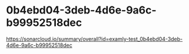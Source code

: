 # 0b4ebd04-3deb-4d6e-9a6c-b99952518dec
https://sonarcloud.io/summary/overall?id=examly-test_0b4ebd04-3deb-4d6e-9a6c-b99952518dec
